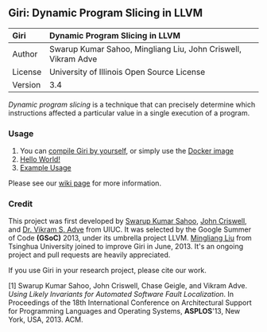 ## Giri: Dynamic Program Slicing in LLVM

| Giri        | Dynamic Program Slicing in LLVM                               |
|:------------|:--------------------------------------------------------------|
| Author      | Swarup Kumar Sahoo, Mingliang Liu, John Criswell, Vikram Adve |
| License     | University of Illinois Open Source License                    |
| Version     | 3.4                                                           |

_Dynamic program slicing_ is a technique that can precisely determine which instructions affected a particular value in a single execution of a program.

### Usage

1. You can [compile Giri by yourself](https://github.com/liuml07/giri/wiki/How-to-Compile-Giri), or simply use the [Docker image](https://registry.hub.docker.com/u/liuml07/giri/)
2. [Hello World!](https://github.com/liuml07/giri/wiki/Hello-World)
3. [Example Usage](https://github.com/liuml07/giri/wiki/Example-Usage)

Please see our [wiki page](https://github.com/liuml07/giri/wiki/) for more information.

### Credit

This project was first developed by [Swarup Kumar Sahoo](http://web.engr.illinois.edu/~ssahoo2/), [John Criswell](http://www.bigw.org/~jcriswel), and [Dr. Vikram S. Adve](http://llvm.cs.uiuc.edu/~vadve/) from UIUC. It was selected by the Google Summer of Code **(GSoC)** 2013, under its umbrella project LLVM. [Mingliang Liu](http://pacman.cs.tsinghua.edu.cn/~liuml07) from Tsinghua University joined to improve Giri in June, 2013. It's an ongoing project and pull requests are heavily appreciated.

If you use Giri in your research project, please cite our work.

[1] Swarup Kumar Sahoo, John Criswell, Chase Geigle, and Vikram Adve. *Using Likely Invariants for Automated Software Fault Localization*.
In Proceedings of the 18th International Conference on Architectural Support for Programming Languages and Operating Systems, **ASPLOS**'13, New York, USA, 2013. ACM.
